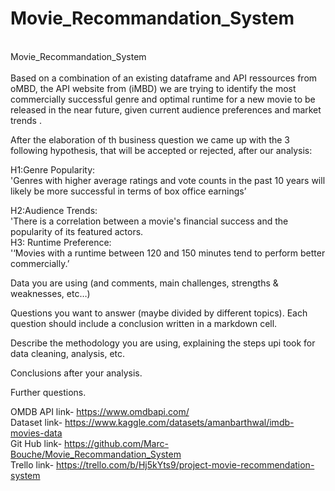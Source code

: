 # Movie_Recommandation_System
<br> 
Movie_Recommandation_System<br>
<br> 
Based on a combination of an existing dataframe and API ressources from oMBD, the API website from (iMBD) we are trying to identify the most commercially successful genre and optimal runtime for a new movie to be released in the near future, given current audience preferences and market trends .<br>

After the elaboration of th business question we came up with the 3 following hypothesis, that will be accepted or rejected, after our analysis:<br>

H1:Genre Popularity:<br>
'Genres with higher average ratings and vote counts in the past 10 years will likely be more successful in terms of box office earnings’<br>

H2:Audience Trends:<br>
'There is a correlation between a movie's financial success and the popularity of its featured actors.<br>
H3: Runtime Preference:<br>
'‘Movies with a runtime between 120 and 150 minutes tend to perform better commercially.’<br>

 



Data you are using (and comments, main challenges, strengths & weaknesses, etc…)<br>



Questions you want to answer (maybe divided by different topics). Each question should include a conclusion written in a markdown cell.<br>



Describe the methodology you are using, explaining the steps upi took for data cleaning, analysis, etc.<br>



Conclusions after your analysis.<br>


Further questions.<br>

OMDB API link- https://www.omdbapi.com/<br>
Dataset link- https://www.kaggle.com/datasets/amanbarthwal/imdb-movies-data<br>
Git Hub link- https://github.com/Marc-Bouche/Movie_Recommandation_System<br>
Trello link- https://trello.com/b/Hj5kYts9/project-movie-recommendation-system


